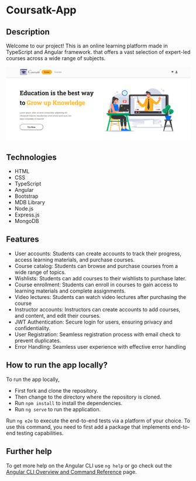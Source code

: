 # Coursatk-App

## Description

Welcome to our project! This is an online learning platform made in TypeScript and Angular framework. that offers a vast selection of expert-led courses across a wide range of subjects.

![Coursatk Home](./src/assets/images/homesection.png)

## Technologies

- HTML
- CSS
- TypeScript
- Angular
- Bootstrap
- MDB Library
- Node.js
- Express.js
- MongoDB

## Features

- User accounts: Students can create accounts to track their progress, access learning materials, and
  purchase courses.
- Course catalog: Students can browse and purchase courses from a wide range of topics.
- Wishlists: Students can add courses to their wishlists to purchase later.
- Course enrollment: Students can enroll in courses to gain access to learning materials and complete
  assignments.
- Video lectures: Students can watch video lectures after purchasing the course
- Instructor accounts: Instructors can create accounts to add courses, and content, and edit their courses.
- JWT Authentication: Secure login for users, ensuring privacy and confidentiality.
- User Registration: Seamless registration process with email check to prevent duplicates.
- Error Handling: Seamless user experience with effective error handling

## How to run the app locally?

To run the app locally,

- First fork and clone the repository.
- Then change to the directory where the repository is cloned.
- Run `npm install` to install the dependencies.
- Run `ng serve` to run the application.

Run `ng e2e` to execute the end-to-end tests via a platform of your choice. To use this command, you need to first add a package that implements end-to-end testing capabilities.

## Further help

To get more help on the Angular CLI use `ng help` or go check out the [Angular CLI Overview and Command Reference](https://angular.io/cli) page.
